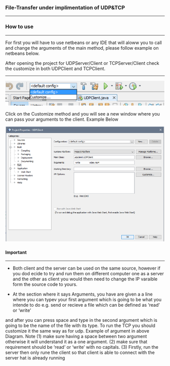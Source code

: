 ### File-Transfer under implimentation of UDP&TCP 

-------------

### How to use

-------------
For first you will have to use netbeans or any IDE that will aloww you to call and change the arguments of the main method, please follow example on netbeans below.

After opening the project for UDPServer/Client or TCPServer/Client check the customize in both UDPClient and TCPClient.

----

<p align="center"><img src = "images/source.PNG" ></p>


Click on the Customize method and you will see a new window where you can pass your arguments to the client. Example Below


<p align="center"><img src = "images/interface.PNG" ></p>

#### Important
----
* Both client and the server can be used on the same source, however if you dod ecide to try and run them on different computer one as a server and the other as client you would then need to change the IP varaible form the source code to yours.


* At the section where it says Arguments, you have are given a a line where you can typev your first argument which is going to be what you intende to do  e.g. send or recieve a file which can be defined as ‘read’ or ‘write’ 

and after you can press space and type in the second argument which is going to be the name of the file with its type. To run the TCP you should customize it the same way as for udp. Example of argument in above Diagram.
Note (1) make sure having a space between two argument otherwise it will understand it as a one argument. (2) make sure that requirement should be ‘read’ or ‘write’ with no capitals. (3) Firstly, run the server then only rune the client so that client is able to connect with the server hat is already running
